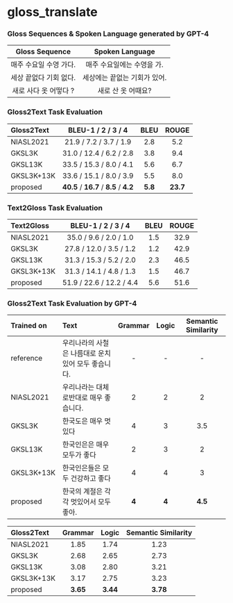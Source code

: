 # gloss_translate

### Gloss Sequences & Spoken Language generated by **GPT-4** 

| **Gloss Sequence** | **Spoken Language** |
|:------------------:|:-------------------:|
|   매주 수요일 수영 가다.    |   매주 수요일에는 수영을 가.   |
|   세상 끝없다 기회 없다.    |  세상에는 끝없는 기회가 있어.   |
|   새로 사다 옷 어떻다 ?    |     새로 산 옷 어때요?     |

### Gloss2Text Task Evaluation

| Gloss2Text |   BLEU-1 / 2 / 3 / 4    |  BLEU   | ROUGE |
|:-----------|:-----------------------:|:-------:|:------:|
| NIASL2021  | 21.9 / 7.2 / 3.7 / 1.9  |   2.8   | 5.2 |
| GKSL3K     | 31.0 / 12.4 / 6.2 / 2.8 |   3.8   | 9.4 |
| GKSL13K    | 33.5 / 15.3 / 8.0 / 4.1 |   5.6   |6.7 |
| GKSL3K+13K | 33.6 / 15.1 / 8.0 / 3.9 |   5.5   |8.0 |
| proposed   | **40.5** / **16.7** / **8.5** / **4.2** | **5.8** | **23.7** |

### Text2Gloss Task Evaluation
| Text2Gloss |    BLEU-1 / 2 / 3 / 4    | BLEU | ROUGE |
|:-----------|:------------------------:|:----:|:-----:|
| NIASL2021  |  35.0 / 9.6 / 2.0 / 1.0  | 1.5  | 32.9  |
| GKSL3K     | 27.8 / 12.0 / 3.5 / 1.2  | 1.2  | 42.9  |
| GKSL13K    | 31.3 / 15.3 / 5.2 / 2.0  | 2.3  | 46.5  |
| GKSL3K+13K | 31.3 / 14.1 / 4.8 / 1.3  | 1.5  | 46.7  |
| proposed   | 51.9 / 22.6 / 12.2 / 4.4 | 5.6  | 51.6  |

### Gloss2Text Task Evaluation by GPT-4

| Trained on  | Text                                       | Grammar | Logic  |         Semantic Similarity          |
|:------------|:-------------------------------------------|:-------:|:------:|:------------------------------------:|
| reference   | 우리나라의 사철은 나름대로 운치 있어 모두 좋습니다.  |      -      |      -          |                -                   | 
| NIASL2021   | 우리나라는 대체로반대로 매우 좋습니다.                      |    2    |   2    |         2        |
| GKSL3K      | 한국도은 매우 멋있다                                |    4    |   3    |        3.5         |
| GKSL13K     | 한국인은은 매우 모두가 좋다                            |    2    |   3    |          2      |
| GKSL3K+13K  | 한국인은들은 모두 건강하고 좋다                          |    4    |   4    |       3          |
| proposed    | 한국의 계절은 각각 멋있어서 모두 좋아.                     |  **4**  | **4**  |     **4.5**        |


| Gloss2Text |       Grammar       |         Logic         |  Semantic Similarity  |
|:-----------|:-------------------:|:---------------------:|:---------------------:|
| NIASL2021  |        1.85         |         1.74          |         1.23          |
| GKSL3K     |        2.68         |         2.65          |         2.73          |
| GKSL13K    |        3.08         |         2.80          |         3.21          |
| GKSL3K+13K |        3.17         |         2.75          |         3.23          |
| proposed   |      **3.65**       |       **3.44**        |       **3.78**        |